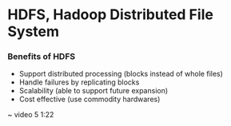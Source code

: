 # HDFS, Hadoop Distributed File System

### Benefits of HDFS
* Support distributed processing (blocks instead of whole files)
* Handle failures by replicating blocks
* Scalability (able to support future expansion)
* Cost effective (use commodity hardwares)

~ video 5 1:22